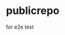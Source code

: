 # publicrepo
for e2e test
































































































































































































































































